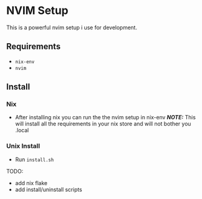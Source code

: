 # NVIM Setup
This is a powerful nvim setup i use for development.

## Requirements
- `nix-env`
- `nvim`

## Install
### Nix
- After installing nix you can run the the nvim setup in nix-env 
**_NOTE:_** This will install all the requirements in your nix store and will not bother you .local

### Unix Install
- Run `install.sh`

TODO:
 - add nix flake
 - add install/uninstall scripts

